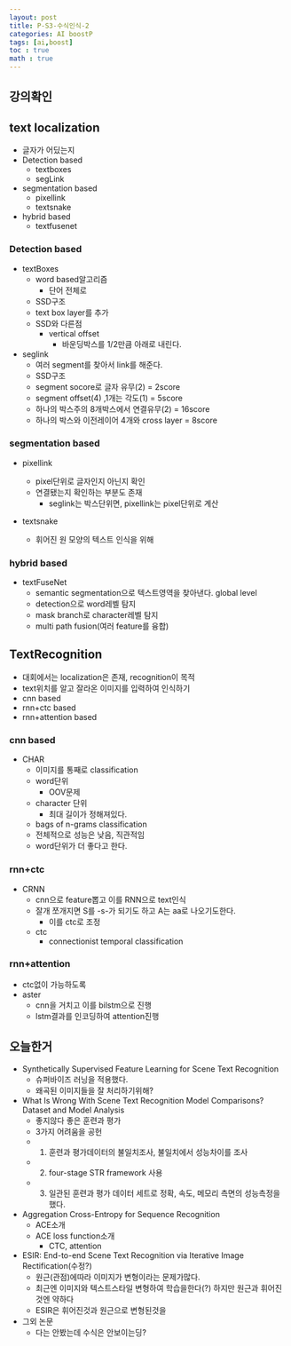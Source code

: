 ```yaml
---
layout: post
title: P-S3-수식인식-2
categories: AI boostP
tags: [ai,boost]
toc : true
math : true
---
```


## 강의확인

## text localization
- 글자가 어딨는지
- Detection based
  - textboxes
  - segLink
- segmentation based
  - pixellink
  - textsnake
- hybrid based
  - textfusenet
  
### Detection based
- textBoxes
  - word based알고리즘
    - 단어 전체로 
  - SSD구조
  - text box layer를 추가
  - SSD와 다른점
    - vertical offset
      - 바운딩박스를 1/2만큼 아래로 내린다.
- seglink
  - 여러 segment를 찾아서 link를 해준다.
  - SSD구조
  - segment socore로 글자 유무(2) = 2score
  - segment offset(4) ,1개는 각도(1) = 5score 
  - 하나의 박스주의 8개박스에서 연결유무(2) = 16score
  - 하나의 박스와 이전레이어 4개와 cross layer = 8score
  
### segmentation based
- pixellink
  - pixel단위로 글자인지 아닌지 확인
  - 연결됐는지 확인하는 부분도 존재
    - seglink는 박스단위면, pixellink는 pixel단위로 계산

- textsnake
  - 휘어진 원 모양의 텍스트 인식을 위해
  
### hybrid based
- textFuseNet
  - semantic segmentation으로 텍스트영역을 찾아낸다. global level
  - detection으로 word레벨 탐지
  - mask branch로 character레벨 탐지
  - multi path fusion(여러 feature를 융합)

## TextRecognition
- 대회에서는 localization은 존재, recognition이 목적
- text위치를 알고 잘라온 이미지를 입력하여 인식하기
- cnn based
- rnn+ctc based
- rnn+attention based

### cnn based
- CHAR
  - 이미지를 통째로 classification
  - word단위
    - OOV문제
  - character 단위
    - 최대 길이가 정해져있다.
  - bags of n-grams classification
  - 전체적으로 성능은 낮음, 직관적임
  - word단위가 더 좋다고 한다.

### rnn+ctc
- CRNN
  - cnn으로 feature뽑고 이를 RNN으로 text인식
  - 잘개 쪼개지면 S를 -s-가 되기도 하고 A는 aa로 나오기도한다.
    - 이를 ctc로 조정
  - ctc
    - connectionist temporal classification


### rnn+attention
- ctc없이 가능하도록
- aster
  - cnn을 거치고 이를 bilstm으로 진행
  - lstm결과를 인코딩하여 attention진행



## 오늘한거

- Synthetically Supervised Feature Learning for
Scene Text Recognition
  - 슈퍼바이즈 러닝을 적용했다.
  - 왜곡된 이미지들을 잘 처리하기위해?
- What Is Wrong With Scene Text Recognition Model Comparisons?
Dataset and Model Analysis
  - 좋지않다 좋은 훈련과 평가
  - 3가지 어려움을 공헌
  - 1. 훈련과 평가데이터의 불일치조사, 불일치에서 성능차이를 조사
  - 2. four-stage STR framework 사용
  - 3. 일관된 훈련과 평가 데이터 세트로 정확, 속도, 메모리 측면의 성능측정을 했다.
- Aggregation Cross-Entropy for Sequence Recognition
  - ACE소개
  - ACE loss function소개
    - CTC, attention
- ESIR: End-to-end Scene Text Recognition via Iterative Image Rectification(수정?)
  - 원근(관점)에따라 이미지가 변형이라는 문제가많다.
  - 최근엔 이미지와 텍스트스타일 변형하여 학습을한다(?) 하지만 원근과 휘어진것엔 약하다
  - ESIR은 휘어진것과 원근으로 변형된것을 
- 그외 논문
  - 다는 안봤는데 수식은 안보이는딩?